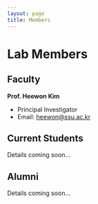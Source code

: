 ```yaml
---
layout: page
title: Members
---
```


# Lab Members

## Faculty

**Prof. Heewon Kim**
- Principal Investigator
- Email: heewon@ssu.ac.kr

## Current Students

Details coming soon...

## Alumni

Details coming soon...